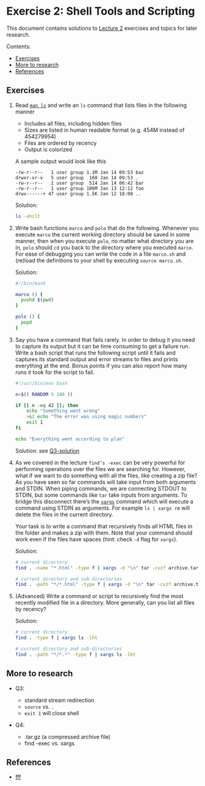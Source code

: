 # Exercise 2: Shell Tools and Scripting

This document contains solutions to [Lecture 2](https://missing.csail.mit.edu/2020/shell-tools/) exercises and topics for later research.

Contents:

* [Exercises](#exercises)
* [More to research](#more-to-research)
* [References](#references)

## Exercises
1.  Read [`man ls`](https://www.man7.org/linux/man-pages/man1/ls.1.html) and write an `ls` command that lists files in the following manner
    *   Includes all files, including hidden files
    *   Sizes are listed in human readable format (e.g. 454M instead of 454279954)
    *   Files are ordered by recency
    *   Output is colorized

    A sample output would look like this
    ```
    -rw-r--r--   1 user group 1.1M Jan 14 09:53 baz
    drwxr-xr-x   5 user group  160 Jan 14 09:53 .
    -rw-r--r--   1 user group  514 Jan 14 06:42 bar
    -rw-r--r--   1 user group 106M Jan 13 12:12 foo
    drwx------+ 47 user group 1.5K Jan 12 18:08 ..
    ```

    Solution:
    ```bash
    ls -ahclt
    ```

1.  Write bash functions `marco` and `polo` that do the following. 
    Whenever you execute `marco` the current working directory should be saved in some manner, 
    then when you execute `polo`, no matter what directory you are in, 
    `polo` should `cd` you back to the directory where you executed `marco`. 
    For ease of debugging you can write the code in a file `marco.sh` and 
    (re)load the definitions to your shell by executing `source marco.sh`.

    Solution:
    ```bash
    #!/bin/bash

    marco () {
      pushd $(pwd)
    }

    polo () {
      popd
    }
    ```

1.  Say you have a command that fails rarely. In order to debug it 
    you need to capture its output but it can be time consuming to get a failure run. 
    Write a bash script that runs the following script until it fails and 
    captures its standard output and error streams to files and prints everything at the end. 
    Bonus points if you can also report how many runs it took for the script to fail.

    ```bash
    #!/usr/bin/env bash

    n=$(( RANDOM % 100 ))

    if [[ n -eq 42 ]]; then
        echo "Something went wrong"
        >&2 echo "The error was using magic numbers"
        exit 1
    fi

    echo "Everything went according to plan"
    ```

    Solution:
    see [Q3-solution](./Q3-solution.sh)

1.  As we covered in the lecture `find’s -exec` can be very powerful for 
    performing operations over the files we are searching for. However, 
    what if we want to do something with all the files, like creating a zip file? 
    As you have seen so far commands will take input from both arguments and STDIN. 
    When piping commands, we are connecting STDOUT to STDIN, but some commands like 
    `tar` take inputs from arguments. To bridge this disconnect there’s the [`xargs`](https://www.man7.org/linux/man-pages/man1/xargs.1.html)
    command which will execute a command using STDIN as arguments. 
    For example `ls | xargs rm` will delete the files in the current directory.

    Your task is to write a command that recursively finds all HTML files in 
    the folder and makes a zip with them. Note that your command should work even 
    if the files have spaces (hint: check `-d` flag for `xargs`).

    Solution:
    ```bash
    # current directory
    find . -name "*.html" -type f | xargs -d "\n" tar -cvzf archive.tar.gz

    # current directory and sub-directories
    find . -path "*/*.html" -type f | xargs -d "\n" tar -cvzf archive.tar.gz
    ```

1.  (Advanced) Write a command or script to recursively find the most recently 
    modified file in a directory. More generally, can you list all files by recency?

    Solution:
    ```bash
    # current directory
    find . -type f | xargs ls -lht

    # current directory and sub-directories
    find . -path "*/*.*" -type f | xargs ls -lht
    ```

## More to research
*   Q3:
    *   standard stream redirection
    *   `source` vs. `.`
    *   `exit 1` will close shell

*   Q4:
    *   .tar.gz (a compressed archive file)
    *   find -exec vs. xargs

## References
*   [fff]()
